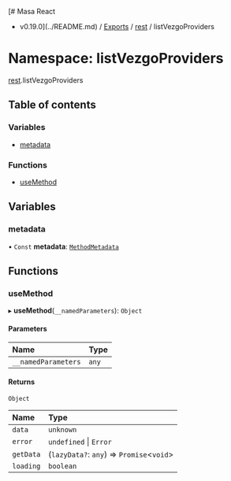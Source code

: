 [# Masa React
 - v0.19.0](../README.md) / [Exports](../modules.md) / [rest](rest.md) / listVezgoProviders

# Namespace: listVezgoProviders

[rest](rest.md).listVezgoProviders

## Table of contents

### Variables

- [metadata](rest.listVezgoProviders.md#metadata)

### Functions

- [useMethod](rest.listVezgoProviders.md#usemethod)

## Variables

### metadata

• `Const` **metadata**: [`MethodMetadata`](../interfaces/rest.MethodMetadata.md)

## Functions

### useMethod

▸ **useMethod**(`__namedParameters`): `Object`

#### Parameters

| Name | Type |
| :------ | :------ |
| `__namedParameters` | `any` |

#### Returns

`Object`

| Name | Type |
| :------ | :------ |
| `data` | `unknown` |
| `error` | `undefined` \| `Error` |
| `getData` | (`lazyData?`: `any`) => `Promise`<`void`\> |
| `loading` | `boolean` |

